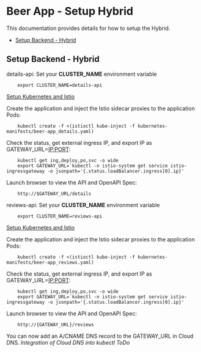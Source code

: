 # Beer App - Setup Hybrid
This documentation provides details for how to setup the Hybrid.

* [Setup Backend - Hybrid](#setup_backend_hybrid)

## <a name="setup_backend_hybrid">Setup Backend - Hybrid</a>
details-api:
Set your **CLUSTER_NAME** environment variable

        export CLUSTER_NAME=details-api

[Setup Kubernetes and Istio](SETUP-KUBERNETES-ISTIO.md)

Create the application and inject the Istio sidecar proxies to the application Pods:

        kubectl create -f <(istioctl kube-inject -f kubernetes-manifests/beer-app_details.yaml)

Check the status, get external ingress IP, and export IP as GATEWAY_URL=<IP:PORT>:

        kubectl get ing,deploy,po,svc -o wide
        export GATEWAY_URL=`kubectl -n istio-system get service istio-ingressgateway -o jsonpath='{.status.loadBalancer.ingress[0].ip}'

Launch browser to view the API and OpenAPI Spec:

        http://$GATEWAY_URL/details

reviews-api:
Set your **CLUSTER_NAME** environment variable

        export CLUSTER_NAME=reviews-api

[Setup Kubernetes and Istio](SETUP-KUBERNETES-ISTIO.md)

Create the application and inject the Istio sidecar proxies to the application Pods:

        kubectl create -f <(istioctl kube-inject -f kubernetes-manifests/beer-app_reviews.yaml)

Check the status, get external ingress IP, and export IP as GATEWAY_URL=<IP:PORT>:

        kubectl get ing,deploy,po,svc -o wide
        export GATEWAY_URL=`kubectl -n istio-system get service istio-ingressgateway -o jsonpath='{.status.loadBalancer.ingress[0].ip}'

Launch browser to view the API and OpenAPI Spec:

        http://{GATEWAY_URL}/reviews

You can now add an A/CNAME DNS record to the GATEWAY_URL in Cloud DNS. _Integration of Cloud DNS into kubectl ToDo_

